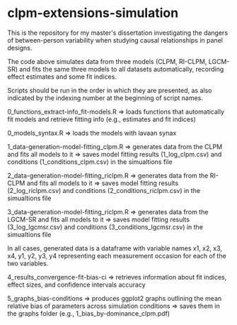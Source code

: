 # clpm-extensions-simulation

This is the repository for my master's dissertation investigating the dangers of between-person variability when studying causal relationships in panel designs.

The code above simulates data from three models (CLPM, RI-CLPM, LGCM-SR) and fits the same three models to all datasets automatically, recording effect estimates and some fit indices. 

Scripts should be run in the order in which they are presented, as also indicated by the indexing number at the beginning of script names. 

0_functions_extract-info_fit-models.R => loads functions that automatically fit models and retrieve fitting info (e.g., estimates and fit indices)

0_models_syntax.R => loads the models with lavaan synax

1_data-generation-model-fitting_clpm.R => generates data from the CLPM and fits all models to it => saves model fitting results (1_log_clpm.csv) and conditions (1_conditions_clpm.csv) in the simualtions file

2_data-generation-model-fitting_riclpm.R => generates data from the RI-CLPM and fits all models to it => saves model fitting results (2_log_riclpm.csv) and conditions (2_conditions_riclpm.csv) in the simualtions file

3_data-generation-model-fitting_riclpm.R => generates data from the LGCM-SR and fits all models to it => saves model fitting results (3_log_lgcmsr.csv) and conditions (3_conditions_lgcmsr.csv) in the simualtions file

In all cases, generated data is a dataframe with variable names x1, x2, x3, x4, y1, y2, y3, y4 representing each measurement occasion for each of the two variables.

4_results_convergence-fit-bias-ci => retrieves information about fit indices, effect sizes, and confidence intervals accuracy 

5_graphs_bias-conditions => produces ggplot2 graphs outlining the mean relative bias of parameters across simulation conditions => saves them in the graphs folder (e.g., 1_bias_by-dominance_clpm.pdf)
